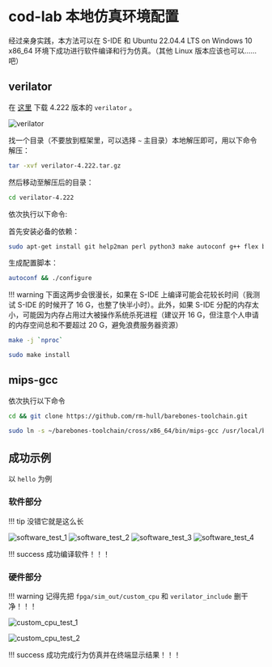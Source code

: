 # cod-lab 本地仿真环境配置

经过亲身实践，本方法可以在 S-IDE 和 Ubuntu 22.04.4 LTS on Windows 10 x86_64 环境下成功进行软件编译和行为仿真。（其他 Linux 版本应该也可以......吧）

## verilator

在 [这里](https://github.com/verilator/verilator/releases/tag/v4.222) 下载 4.222 版本的 `verilator` 。

![verilator](assets/verilator.png)

找一个目录（不要放到框架里，可以选择 `~` 主目录）本地解压即可，用以下命令解压：

```bash
tar -xvf verilator-4.222.tar.gz
```

然后移动至解压后的目录：

 ```bash
 cd verilator-4.222
 ```

依次执行以下命令:

首先安装必备的依赖：

```bash
sudo apt-get install git help2man perl python3 make autoconf g++ flex bison ccache libgoogle-perftools-dev numactl perl-doc
```

生成配置脚本：

```bash
autoconf && ./configure
```

!!! warning
    下面这两步会很漫长，如果在 S-IDE 上编译可能会花较长时间（我测试 S-IDE 的时候开了 16 G，也整了快半小时）。此外，如果 S-IDE 分配的内存太小，可能因为内存占用过大被操作系统杀死进程（建议开 16 G，但注意个人申请的内存空间总和不要超过 20 G，避免浪费服务器资源）

```bash
make -j `nproc`
```

```bash
sudo make install
```

## mips-gcc

依次执行以下命令

```bash
cd && git clone https://github.com/rm-hull/barebones-toolchain.git
```

```bash
sudo ln -s ~/barebones-toolchain/cross/x86_64/bin/mips-gcc /usr/local/bin/mips-gcc
```

## 成功示例

以 `hello` 为例

### 软件部分

!!! tip
    没错它就是这么长

![software_test_1](assets/software_test_1.png)
![software_test_2](assets/software_test_2.png)
![software_test_3](assets/software_test_3.png)
![software_test_4](assets/software_test_4.png)

!!! success
    成功编译软件！！！

### 硬件部分

!!! warning
    记得先把 `fpga/sim_out/custom_cpu` 和 `verilator_include` 删干净！！！

![custom_cpu_test_1](assets/custom_cpu_test_1.png)

![custom_cpu_test_2](assets/custom_cpu_test_2.png)

!!! success
    成功完成行为仿真并在终端显示结果！！！
